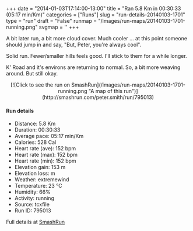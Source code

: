 +++
date = "2014-01-03T17:14:00-13:00"
title = "Ran 5.8 Km in 00:30:33 (05:17 min/Km)"
categories = ["Runs"]
slug = "run-details-20140103-1701"
type = "run"
draft = "False"
runmap = "/images/run-maps/20140103-1701-running.png"
svgmap = '<polyline points="93 48, 98 39, 99 33, 92 31, 83 31, 67 36, 40 58, 37 60, 36 60, 18 67, 7 70, 1 66, 0 62, 18 51, 25 46, 49 32, 64 38, 86 30, 99 31, 100 34, 97 42">'
+++

A bit later run, a bit more cloud cover. Much cooler ... at this point someone should jump in and say, "But, Peter, you're always cool". 

Solid run. Fewer/smaller hills feels good. I'll stick to them for a while longer. 

K' Road and it's environs are returning to normal. So, a bit more weaving around. But still okay. 



<!--more-->

<center>
[![Click to see the run on SmashRun](/images/run-maps/20140103-1701-running.png "A map of this run")](http://smashrun.com/peter.smith/run/795013)
</center>

#### Run details

* Distance: 5.8 Km
* Duration: 00:30:33
* Average pace: 05:17 min/Km
* Calories: 528 Cal
* Heart rate (ave): 152 bpm
* Heart rate (max): 152 bpm
* Heart rate (min): 152 bpm
* Elevation gain: 153 m
* Elevation loss:  m
* Weather: extremewind
* Temperature: 23 &deg;C
* Humidity: 66%
* Activity: running
* Source: tcxfile
* Run ID: 795013

Full details at [SmashRun](http://smashrun.com/peter.smith/run/795013)